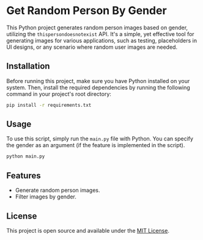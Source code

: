 
# Get Random Person By Gender

This Python project generates random person images based on gender, utilizing the `thispersondoesnotexist` API. It's a simple, yet effective tool for generating images for various applications, such as testing, placeholders in UI designs, or any scenario where random user images are needed.

## Installation

Before running this project, make sure you have Python installed on your system. Then, install the required dependencies by running the following command in your project's root directory:

```bash
pip install -r requirements.txt
```

## Usage

To use this script, simply run the `main.py` file with Python. You can specify the gender as an argument (if the feature is implemented in the script).

```bash
python main.py
```

## Features

- Generate random person images.
- Filter images by gender.

## License

This project is open source and available under the [MIT License](LICENSE).

